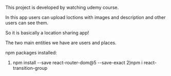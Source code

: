 This project is developed by watching udemy course.

In this app users can upload loctions with images and description and other users can see them.

So it is basically a location sharing app!

The two main entities we have are users and places.

npm packages installed:
1) npm install --save react-router-dom@5 --save-exact
2)npm i react-transition-group